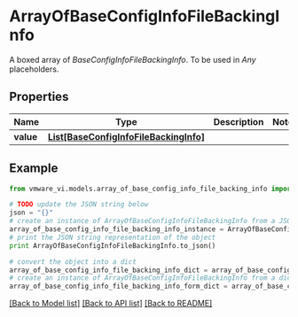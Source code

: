 # ArrayOfBaseConfigInfoFileBackingInfo

A boxed array of *BaseConfigInfoFileBackingInfo*. To be used in *Any* placeholders. 

## Properties
Name | Type | Description | Notes
------------ | ------------- | ------------- | -------------
**value** | [**List[BaseConfigInfoFileBackingInfo]**](BaseConfigInfoFileBackingInfo.md) |  | 

## Example

```python
from vmware_vi.models.array_of_base_config_info_file_backing_info import ArrayOfBaseConfigInfoFileBackingInfo

# TODO update the JSON string below
json = "{}"
# create an instance of ArrayOfBaseConfigInfoFileBackingInfo from a JSON string
array_of_base_config_info_file_backing_info_instance = ArrayOfBaseConfigInfoFileBackingInfo.from_json(json)
# print the JSON string representation of the object
print ArrayOfBaseConfigInfoFileBackingInfo.to_json()

# convert the object into a dict
array_of_base_config_info_file_backing_info_dict = array_of_base_config_info_file_backing_info_instance.to_dict()
# create an instance of ArrayOfBaseConfigInfoFileBackingInfo from a dict
array_of_base_config_info_file_backing_info_form_dict = array_of_base_config_info_file_backing_info.from_dict(array_of_base_config_info_file_backing_info_dict)
```
[[Back to Model list]](../README.md#documentation-for-models) [[Back to API list]](../README.md#documentation-for-api-endpoints) [[Back to README]](../README.md)


